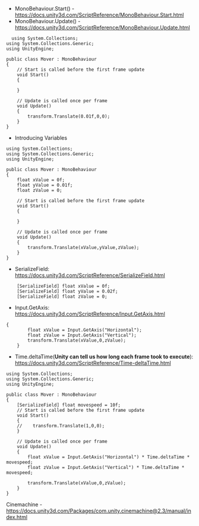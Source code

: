 - MonoBehaviour.Start() - https://docs.unity3d.com/ScriptReference/MonoBehaviour.Start.html
- MonoBehaviour.Update() - https://docs.unity3d.com/ScriptReference/MonoBehaviour.Update.html

```
  using System.Collections;
using System.Collections.Generic;
using UnityEngine;

public class Mover : MonoBehaviour
{
    // Start is called before the first frame update
    void Start()
    {
        
    }

    // Update is called once per frame
    void Update()
    {
        transform.Translate(0.01f,0,0);
    }
}
```
- Introducing Variables
```
using System.Collections;
using System.Collections.Generic;
using UnityEngine;

public class Mover : MonoBehaviour
{
    float xValue = 0f;
    float yValue = 0.01f;
    float zValue = 0;
    
    // Start is called before the first frame update
    void Start()
    {
        
    }

    // Update is called once per frame
    void Update()
    {
        transform.Translate(xValue,yValue,zValue);
    }
}

```
- SerializeField: https://docs.unity3d.com/ScriptReference/SerializeField.html
```
    [SerializeField] float xValue = 0f;
    [SerializeField] float yValue = 0.02f;
    [SerializeField] float zValue = 0;
```
- Input.GetAxis: https://docs.unity3d.com/ScriptReference/Input.GetAxis.html
```
{
        float xValue = Input.GetAxis("Horizontal");
        float zValue = Input.GetAxis("Vertical");
        transform.Translate(xValue,0,zValue);
    }
```
- Time.deltaTime(**Unity can tell us how long each frame took to execute**): https://docs.unity3d.com/ScriptReference/Time-deltaTime.html
```
using System.Collections;
using System.Collections.Generic;
using UnityEngine;

public class Mover : MonoBehaviour
{
    [SerializeField] float movespeed = 10f;
    // Start is called before the first frame update
    void Start()
    {
    //    transform.Translate(1,0,0);
    }

    // Update is called once per frame
    void Update()
    {
        float xValue = Input.GetAxis("Horizontal") * Time.deltaTime * movespeed;
        float zValue = Input.GetAxis("Vertical") * Time.deltaTime * movespeed;

        transform.Translate(xValue,0,zValue);
    }
}

```
Cinemachine - https://docs.unity3d.com/Packages/com.unity.cinemachine@2.3/manual/index.html 
